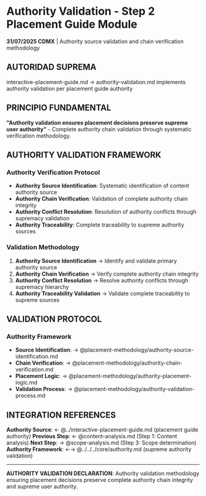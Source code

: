 # Authority Validation - Step 2 Placement Guide Module

**31/07/2025 CDMX** | Authority source validation and chain verification methodology  

## AUTORIDAD SUPREMA
interactive-placement-guide.md → authority-validation.md implements authority validation per placement guide authority

## PRINCIPIO FUNDAMENTAL
**"Authority validation ensures placement decisions preserve supreme user authority"** - Complete authority chain validation through systematic verification methodology.

## AUTHORITY VALIDATION FRAMEWORK

### **Authority Verification Protocol**
- **Authority Source Identification**: Systematic identification of content authority source
- **Authority Chain Verification**: Validation of complete authority chain integrity
- **Authority Conflict Resolution**: Resolution of authority conflicts through supremacy validation
- **Authority Traceability**: Complete traceability to supreme authority sources

### **Validation Methodology**
1. **Authority Source Identification** → Identify and validate primary authority source
2. **Authority Chain Verification** → Verify complete authority chain integrity  
3. **Authority Conflict Resolution** → Resolve authority conflicts through supremacy hierarchy
4. **Authority Traceability Validation** → Validate complete traceability to supreme sources

## VALIDATION PROTOCOL

### **Authority Framework**
- **Source Identification**: → @placement-methodology/authority-source-identification.md
- **Chain Verification**: → @placement-methodology/authority-chain-verification.md
- **Placement Logic**: → @placement-methodology/authority-placement-logic.md
- **Validation Process**: → @placement-methodology/authority-validation-process.md

## INTEGRATION REFERENCES
**Authority Source**: ← @../interactive-placement-guide.md (placement guide authority)
**Previous Step**: ← @content-analysis.md (Step 1: Content analysis)
**Next Step**: → @scope-analysis.md (Step 3: Scope determination)
**Authority Framework**: ←→ @../../../core/authority.md (supreme authority validation)

---
**AUTHORITY VALIDATION DECLARATION**: Authority validation methodology ensuring placement decisions preserve complete authority chain integrity and supreme user authority.